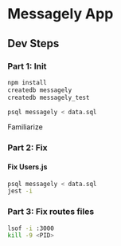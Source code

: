 # Messagely App

## Dev Steps

### Part 1: Init

```bash
npm install
createdb messagely
createdb messagely_test

psql messagely < data.sql

```

Familiarize


### Part 2: Fix
#### Fix Users.js 

```bash
psql messagely < data.sql
jest -i
```

### Part 3: Fix routes files











```bash
lsof -i :3000
kill -9 <PID>
```


